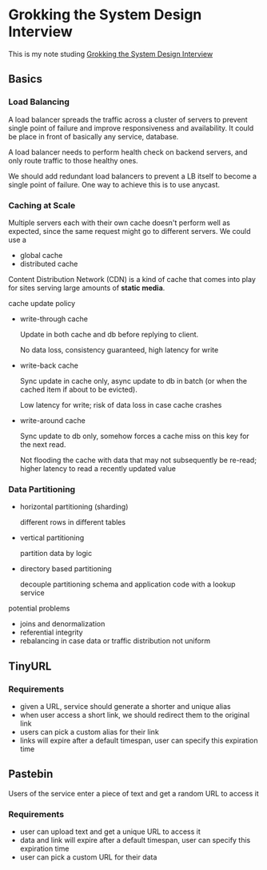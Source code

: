 # Grokking the System Design Interview

This is my note studing [Grokking the System Design Interview](https://www.educative.io/courses/grokking-the-system-design-interview)

## Basics

### Load Balancing

A load balancer spreads the traffic across a cluster of servers to prevent single point of failure and improve responsiveness and availability. It could be place in front of basically any service, database.

A load balancer needs to perform health check on backend servers, and only route traffic to those healthy ones.

We should add redundant load balancers to prevent a LB itself to become a single point of failure. One way to achieve this is to use anycast.

### Caching at Scale

Multiple servers each with their own cache doesn't perform well as expected, since the same request might go to different servers. We could use a
- global cache
- distributed cache

Content Distribution Network (CDN) is a kind of cache that comes into play for sites serving large amounts of **static media**.

cache update policy
- write-through cache

    Update in both cache and db before replying to client.

    No data loss, consistency guaranteed, high latency for write

- write-back cache

    Sync update in cache only, async update to db in batch (or when the cached item if about to be evicted).

    Low latency for write; risk of data loss in case cache crashes

- write-around cache

    Sync update to db only, somehow forces a cache miss on this key for the next read.

    Not flooding the cache with data that may not subsequently be re-read; higher latency to read a recently updated value

### Data Partitioning

- horizontal partitioning (sharding)

    different rows in different tables

- vertical partitioning

    partition data by logic

- directory based partitioning

    decouple partitioning schema and application code with a lookup service

potential problems
- joins and denormalization
- referential integrity
- rebalancing in case data or traffic distribution not uniform

## TinyURL

### Requirements
- given a URL, service should generate a shorter and unique alias
- when user access a short link, we should redirect them to the original link
- users can pick a custom alias for their link
- links will expire after a default timespan, user can specify this expiration time

## Pastebin
Users of the service enter a piece of text and get a random URL to access it

### Requirements
- user can upload text and get a unique URL to access it
- data and link will expire after a default timespan, user can specify this expiration time
- user can pick a custom URL for their data